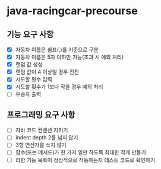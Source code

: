 # java-racingcar-precourse
## 기능 요구 사항
- [x] 자동차 이름은 쉼표(,)를 기준으로 구분
- [x] 자동차 이름은 5자 이하만 가능(초과 시 예외 처리)
- [x] 랜덤 값 생성
- [x] 랜덤 값이 4 이상일 경우 전진
- [x] 시도할 횟수 입력
- [x] 시도할 횟수가 1보다 작을 경우 예외 처리
- [ ] 우승자 출력

## 프로그래밍 요구 사항
- [ ] 자바 코드 컨벤션 지키기
- [ ] indent depth 2를 넘지 않기
- [ ] 3항 연산자를 쓰지 않기
- [ ] 함수(또는 메서드)가 한 가지 일만 하도록 최대한 작게 만들기
- [ ] 리한 기능 목록이 정상적으로 작동하는지 테스트 코드로 확인하기
